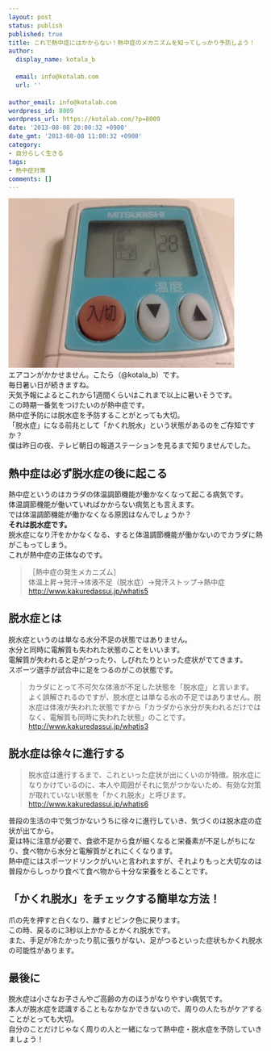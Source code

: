 ```yaml
---
layout: post
status: publish
published: true
title: これで熱中症にはかからない！熱中症のメカニズムを知ってしっかり予防しよう！
author:
  display_name: kotala_b

  email: info@kotalab.com
  url: ''

author_email: info@kotalab.com
wordpress_id: 8009
wordpress_url: https://kotalab.com/?p=8009
date: '2013-08-08 20:00:32 +0900'
date_gmt: '2013-08-08 11:00:32 +0900'
category:
- 自分らしく生きる
tags:
- 熱中症対策
comments: []
---
```

<p><img src="/wp-content/uploads/nettyusho_130808-448x336.jpg" alt="nettyusho_130808" width="448" height="336" class="alignnone size-large wp-image-8011" /><br />
エアコンがかかせません。こたら（@kotala_b）です。<br />
毎日暑い日が続きますね。<br />
天気予報によるとこれから1週間くらいはこれまで以上に暑いそうです。<br />
この時期一番気をつけたいのが熱中症です。<br />
熱中症予防には脱水症を予防することがとっても大切。<br />
「脱水症」になる前兆として「かくれ脱水」という状態があるのをご存知ですか？<br />
僕は昨日の夜、テレビ朝日の報道ステーションを見るまで知りませんでした。<br />
</p>
<!--more-->
<h2>熱中症は必ず脱水症の後に起こる</h2>
<p>熱中症というのはカラダの体温調節機能が働かなくなって起こる病気です。<br />
体温調節機能が働いていればかからない病気とも言えます。<br />
では体温調節機能が働かなくなる原因はなんでしょうか？<br />
<strong>それは脱水症です。</strong><br />
脱水症になり汗をかかなくなる、すると体温調節機能が働かないのでカラダに熱がこもってしまう。<br />
これが熱中症の正体なのです。</p>
<blockquote><p>［熱中症の発生メカニズム］<br />
体温上昇&rarr;発汗&rarr;体液不足（脱水症）&rarr;発汗ストップ&rarr;熱中症<br />
<a href="http://www.kakuredassui.jp/whatis5" title="「かくれ脱水」って何？" target="_blank">http://www.kakuredassui.jp/whatis5</a></p></blockquote>
<h2>脱水症とは</h2>
<p>脱水症というのは単なる水分不足の状態ではありません。<br />
水分と同時に電解質も失われた状態のことをいいます。<br />
電解質が失われると足がつったり、しびれたりといった症状がでてきます。<br />
スポーツ選手が試合中に足をつるのがこの状態です。</p>
<blockquote><p>カラダにとって不可欠な体液が不足した状態を「脱水症」と言います。<br />
よく誤解されるのですが、脱水症とは単なる水の不足ではありません。脱水症は体液が失われた状態ですから「カラダから水分が失われるだけではなく、電解質も同時に失われた状態」のことです。<br />
<a href="http://www.kakuredassui.jp/whatis3" title="「脱水症」とは？" target="_blank">http://www.kakuredassui.jp/whatis3</a></p></blockquote>
<h2>脱水症は徐々に進行する</h2>
<blockquote><p>脱水症は進行するまで、これといった症状が出にくいのが特徴。脱水症になりかけているのに、本人や周囲がそれに気がつかないため、有効な対策が取れていない状態を「かくれ脱水」と呼びます。<br />
<a href="http://www.kakuredassui.jp/whatis6" title="「かくれ脱水」とは？" target="_blank">http://www.kakuredassui.jp/whatis6</a></p></blockquote>
<p>普段の生活の中で気づかないうちに徐々に進行していき、気づくのは脱水症の症状が出てから。<br />
夏は特に注意が必要で、食欲不足から食が細くなると栄養素が不足しがちになり、食べ物から水分と電解質がとれにくくなります。<br />
熱中症にはスポーツドリンクがいいと言われますが、それよりもっと大切なのは普段からしっかり食べて食べ物から十分な栄養をとることです。</p>
<h2>「かくれ脱水」をチェックする簡単な方法！</h2>
<p>爪の先を押すと白くなり、離すとピンク色に戻ります。<br />
この時、戻るのに3秒以上かかるとかくれ脱水です。<br />
また、手足が冷たかったり肌に張りがない、足がつるといった症状もかくれ脱水の可能性があります。</p>
<h2>最後に</h2>
<p>脱水症は小さなお子さんやご高齢の方のほうがなりやすい病気です。<br />
本人が脱水症を認識することもなかなかできないので、周りの人たちがケアすることがとっても大切。<br />
自分のことだけじゃなく周りの人と一緒になって熱中症・脱水症を予防していきましょう！</p>
